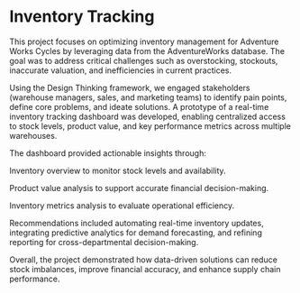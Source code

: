 # Inventory Tracking 
This project focuses on optimizing inventory management for Adventure Works Cycles by leveraging data from the AdventureWorks database. The goal was to address critical challenges such as overstocking, stockouts, inaccurate valuation, and inefficiencies in current practices.

Using the Design Thinking framework, we engaged stakeholders (warehouse managers, sales, and marketing teams) to identify pain points, define core problems, and ideate solutions. A prototype of a real-time inventory tracking dashboard was developed, enabling centralized access to stock levels, product value, and key performance metrics across multiple warehouses.

The dashboard provided actionable insights through:

Inventory overview to monitor stock levels and availability.

Product value analysis to support accurate financial decision-making.

Inventory metrics analysis to evaluate operational efficiency.

Recommendations included automating real-time inventory updates, integrating predictive analytics for demand forecasting, and refining reporting for cross-departmental decision-making.

Overall, the project demonstrated how data-driven solutions can reduce stock imbalances, improve financial accuracy, and enhance supply chain performance.
